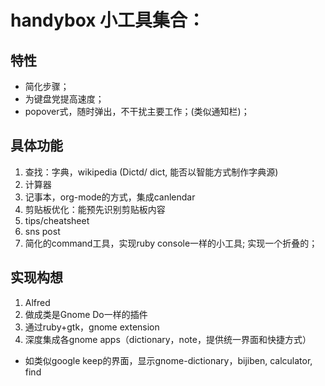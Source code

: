 # handybox 小工具集合：
## 特性
- 简化步骤；
- 为键盘党提高速度；
- popover式，随时弹出，不干扰主要工作；(类似通知栏)；

## 具体功能
1. 查找：字典，wikipedia (Dictd/ dict, 能否以智能方式制作字典源)
2. 计算器
3. 记事本，org-mode的方式，集成canlendar 
4. 剪贴板优化：能预先识别剪贴板内容
5. tips/cheatsheet
6. sns post
6. 简化的command工具，实现ruby console一样的小工具; 实现一个折叠的；

## 实现构想
1. Alfred
2. 做成类是Gnome Do一样的插件
3. 通过ruby+gtk，gnome extension
4. 深度集成各gnome apps（dictionary，note，提供统一界面和快捷方式）
- 如类似google keep的界面，显示gnome-dictionary，bijiben, calculator, find
